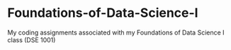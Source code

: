 # Foundations-of-Data-Science-I
My coding assignments associated with my Foundations of Data Science I class (DSE 1001)
